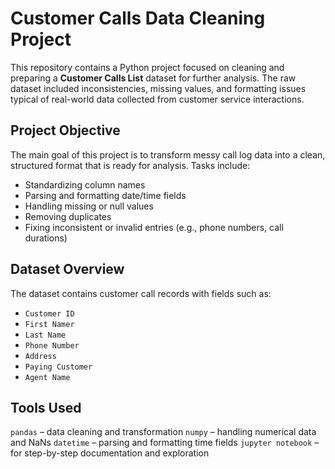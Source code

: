 # Customer Calls Data Cleaning Project

This repository contains a Python project focused on cleaning and preparing a **Customer Calls List** dataset for further analysis. The raw dataset included inconsistencies, missing values, and formatting issues typical of real-world data collected from customer service interactions.

## Project Objective

The main goal of this project is to transform messy call log data into a clean, structured format that is ready for analysis. Tasks include:

- Standardizing column names
- Parsing and formatting date/time fields
- Handling missing or null values
- Removing duplicates
- Fixing inconsistent or invalid entries (e.g., phone numbers, call durations)

## Dataset Overview

The dataset contains customer call records with fields such as:

- `Customer ID`
- `First Namer`
- `Last Name`
- `Phone Number`
- `Address`
- `Paying Customer `
- `Agent Name`

## Tools Used

`pandas` – data cleaning and transformation
`numpy` – handling numerical data and NaNs
`datetime` – parsing and formatting time fields
`jupyter notebook` – for step-by-step documentation and exploration
